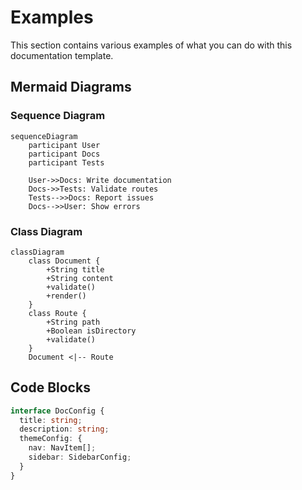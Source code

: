# Examples

This section contains various examples of what you can do with this documentation template.

## Mermaid Diagrams

### Sequence Diagram

```mermaid
sequenceDiagram
    participant User
    participant Docs
    participant Tests

    User->>Docs: Write documentation
    Docs->>Tests: Validate routes
    Tests-->>Docs: Report issues
    Docs-->>User: Show errors
```

### Class Diagram

```mermaid
classDiagram
    class Document {
        +String title
        +String content
        +validate()
        +render()
    }
    class Route {
        +String path
        +Boolean isDirectory
        +validate()
    }
    Document <|-- Route
```

## Code Blocks

```typescript
interface DocConfig {
  title: string;
  description: string;
  themeConfig: {
    nav: NavItem[];
    sidebar: SidebarConfig;
  }
}
```
